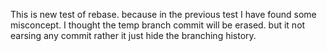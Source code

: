 This is new test of rebase. because in the previous test I have found some misconcept. I thought the temp branch commit will be erased. but it not earsing any commit rather it just hide the branching history.
